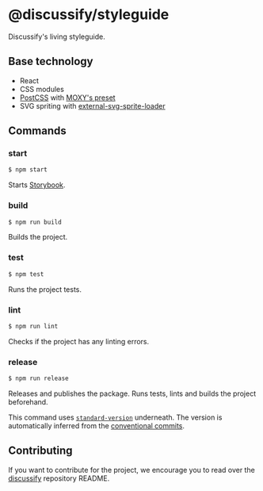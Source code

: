 # @discussify/styleguide

Discussify's living styleguide.

## Base technology

- React
- CSS modules
- [PostCSS](https://github.com/postcss/postcss) with [MOXY's preset](https://github.com/moxystudio/postcss-preset-moxy)
- SVG spriting with [external-svg-sprite-loader](https://github.com/karify/external-svg-sprite-loader)

## Commands

### start

```sh
$ npm start
```

Starts [Storybook](https://storybook.js.org/).

### build

```sh
$ npm run build
```

Builds the project.

### test

```sh
$ npm test
```

Runs the project tests.

### lint

```sh
$ npm run lint
```

Checks if the project has any linting errors.

### release

```sh
$ npm run release
```

Releases and publishes the package. Runs tests, lints and builds the project beforehand.

This command uses [`standard-version`](https://github.com/conventional-changelog/standard-version) underneath. The version is automatically inferred from the [conventional commits](https://conventionalcommits.org/).


## Contributing

If you want to contribute for the project, we encourage you to read over the [discussify](https://github.com/ipfs-shipyard/discussify) repository README.

